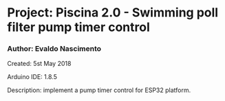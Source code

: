 # Project: Piscina 2.0 - Swimming poll filter pump timer control

### Author: Evaldo Nascimento

Created: 5st May 2018

Arduino IDE: 1.8.5

Description: implement a pump timer control for ESP32 platform.
